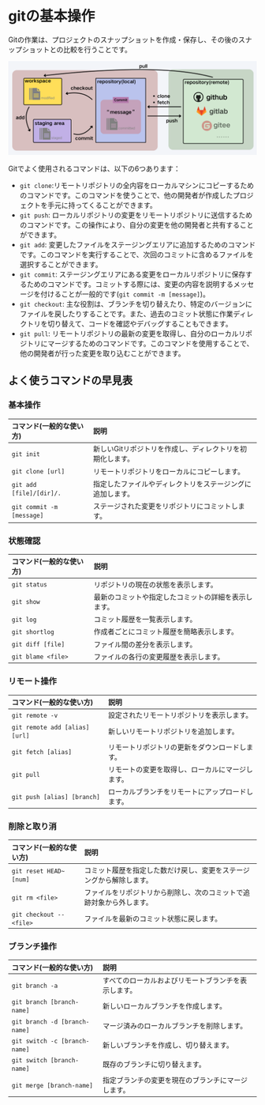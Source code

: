 # gitの基本操作
Gitの作業は、プロジェクトのスナップショットを作成・保存し、その後のスナップショットとの比較を行うことです。

![git基本コマンドの示意図.](asset/git_code_image.png)

Gitでよく使用されるコマンドは、以下の6つあります：

* `git clone`:リモートリポジトリの全内容をローカルマシンにコピーするためのコマンドです。このコマンドを使うことで、他の開発者が作成したプロジェクトを手元に持ってくることができます。
* `git push`: ローカルリポジトリの変更をリモートリポジトリに送信するためのコマンドです。この操作により、自分の変更を他の開発者と共有することができます。
* `git add`: 変更したファイルをステージングエリアに追加するためのコマンドです。このコマンドを実行することで、次回のコミットに含めるファイルを選択することができます。
* `git commit`: ステージングエリアにある変更をローカルリポジトリに保存するためのコマンドです。コミットする際には、変更の内容を説明するメッセージを付けることが一般的です(`git commit -m [message]`)。
* `git checkout`: 主な役割は、ブランチを切り替えたり、特定のバージョンにファイルを戻したりすることです。また、過去のコミット状態に作業ディレクトリを切り替えて、コードを確認やデバッグすることもできます。
* `git pull`: リモートリポジトリの最新の変更を取得し、自分のローカルリポジトリにマージするためのコマンドです。このコマンドを使用することで、他の開発者が行った変更を取り込むことができます。
 
 
## よく使うコマンドの早見表

### 基本操作

| コマンド(一般的な使い方) | 説明                                                       |
| :------------------------- | :----------------------------------------------------------- |
| `git init`                         | 新しいGitリポジトリを作成し、ディレクトリを初期化します。  |
| `git clone [url]`                         | リモートリポジトリをローカルにコピーします。               |
| `git add [file]/[dir]/.`                         | 指定したファイルやディレクトリをステージングに追加します。 |
| `git commit -m [message]`                         | ステージされた変更をリポジトリにコミットします。           |

### 状態確認

| コマンド(一般的な使い方) | 説明                                                 |
| :------------------------- | :----------------------------------------------------- |
| `git status`                         | リポジトリの現在の状態を表示します。                 |
| `git show`                         | 最新のコミットや指定したコミットの詳細を表示します。 |
| `git log`                         | コミット履歴を一覧表示します。                       |
| `git shortlog`                         | 作成者ごとにコミット履歴を簡略表示します。           |
| `git diff [file]`                         | ファイル間の差分を表示します。                       |
| `git blame <file>`                         | ファイルの各行の変更履歴を表示します。               |

### リモート操作

| コマンド(一般的な使い方) | 説明                                             |
| :------------------------- | :------------------------------------------------- |
| `git remote -v`                         | 設定されたリモートリポジトリを表示します。       |
| `git remote add [alias] [url]`                         | 新しいリモートリポジトリを追加します。           |
| `git fetch [alias]`                         | リモートリポジトリの更新をダウンロードします。   |
| `git pull`                         | リモートの変更を取得し、ローカルにマージします。 |
| `git push [alias] [branch]`                         | ローカルブランチをリモートにアップロードします。 |

### 削除と取り消

| コマンド(一般的な使い方) | 説明                                                                 |
| :------------------------- | :--------------------------------------------------------------------- |
| `git reset HEAD~[num]`                         | コミット履歴を指定した数だけ戻し、変更をステージングから解除します。 |
| `git rm <file>`                         | ファイルをリポジトリから削除し、次のコミットで追跡対象から外します。 |
| `git checkout -- <file>`                         | ファイルを最新のコミット状態に戻します。                             |

### ブランチ操作

| コマンド(一般的な使い方) | 説明                                                 |
| :------------------------- | :----------------------------------------------------- |
| `git branch -a`                         | すべてのローカルおよびリモートブランチを表示します。 |
| `git branch [branch-name]`                         | 新しいローカルブランチを作成します。                 |
| `git branch -d [branch-name]`                         | マージ済みのローカルブランチを削除します。           |
| `git switch -c [branch-name]`                         | 新しいブランチを作成し、切り替えます。               |
| `git switch [branch-name]`                         | 既存のブランチに切り替えます。                       |
| `git merge [branch-name]`                         | 指定ブランチの変更を現在のブランチにマージします。   |